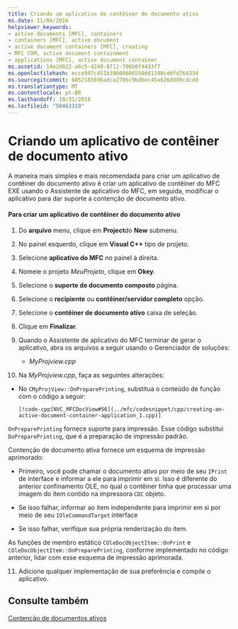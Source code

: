 ```yaml
---
title: Criando um aplicativo de contêiner de documento ativo
ms.date: 11/04/2016
helpviewer_keywords:
- active documents [MFC], containers
- containers [MFC], active document
- active document containers [MFC], creating
- MFC COM, active document containment
- applications [MFC], active document container
ms.assetid: 14e2d022-a6c5-4249-8712-706b0f4433f7
ms.openlocfilehash: ecce997c451b39600606550dd1198cddfd764334
ms.sourcegitcommit: 6052185696adca270bc9bdbec45a626dd89cdcdd
ms.translationtype: MT
ms.contentlocale: pt-BR
ms.lasthandoff: 10/31/2018
ms.locfileid: "50463319"
---
```

# <a name="creating-an-active-document-container-application"></a>Criando um aplicativo de contêiner de documento ativo

A maneira mais simples e mais recomendada para criar um aplicativo de contêiner do documento ativo é criar um aplicativo de contêiner do MFC EXE usando o Assistente de aplicativo do MFC, em seguida, modificar o aplicativo para dar suporte a contenção de documento ativo.

#### <a name="to-create-an-active-document-container-application"></a>Para criar um aplicativo de contêiner do documento ativo

1. Do **arquivo** menu, clique em **Project**do **New** submenu.

1. No painel esquerdo, clique em **Visual C++** tipo de projeto.

1. Selecione **aplicativo do MFC** no painel à direita.

1. Nomeie o projeto *MeuProjeto*, clique em **Okey**.

1. Selecione o **suporte de documento composto** página.

1. Selecione o **recipiente** ou **contêiner/servidor completo** opção.

1. Selecione o **contêiner de documento ativo** caixa de seleção.

1. Clique em **Finalizar**.

9. Quando o Assistente de aplicativo do MFC terminar de gerar o aplicativo, abra os arquivos a seguir usando o Gerenciador de soluções:

   - *MyProjview.cpp*

10. Na *MyProjview.cpp*, faça as seguintes alterações:

   - No `CMyProjView::OnPreparePrinting`, substitua o conteúdo de função com o código a seguir:

         [!code-cpp[NVC_MFCDocView#56](../mfc/codesnippet/cpp/creating-an-active-document-container-application_1.cpp)]

   `OnPreparePrinting` fornece suporte para impressão. Esse código substitui `DoPreparePrinting`, que é a preparação de impressão padrão.

   Contenção de documento ativa fornece um esquema de impressão aprimorado:

   - Primeiro, você pode chamar o documento ativo por meio de seu `IPrint` de interface e informar a ele para imprimir em si. Isso é diferente do anterior confinamento OLE, no qual o contêiner tinha que processar uma imagem do item contido na impressora `CDC` objeto.

   - Se isso falhar, informar ao item independente para imprimir em si por meio de seu `IOleCommandTarget` interface

   - Se isso falhar, verifique sua própria renderização do item.

   As funções de membro estático `COleDocObjectItem::OnPrint` e `COleDocObjectItem::OnPreparePrinting`, conforme implementado no código anterior, lidar com esse esquema de impressão aprimorada.

11. Adicione qualquer implementação de sua preferência e compile o aplicativo.

## <a name="see-also"></a>Consulte também

[Contenção de documentos ativos](../mfc/active-document-containment.md)

